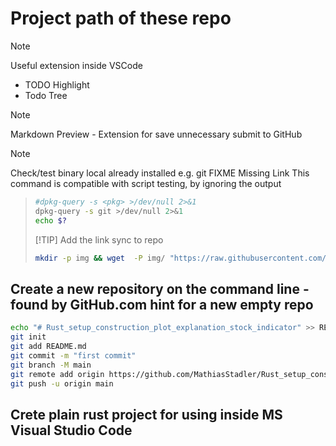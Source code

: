 # Project path of these repo

>[!NOTE]
>Useful extension inside VSCode
><!-- Keep the format -->
> - TODO Highlight
> - Todo Tree
<!-- Keep the format -->
>[!NOTE]
>Markdown Preview - Extension for save unnecessary submit to GitHub
<!-- Keep the format -->
>[!NOTE]
>Check/test binary local already installed e.g. git
FIXME Missing Link
This command is compatible with script testing, by ignoring the output
<!-- Keep the format -->
>```bash
>#dpkg-query -s <pkg> >/dev/null 2>&1
>dpkg-query -s git >/dev/null 2>&1
>echo $?
>```
><!-- Keep the format -->
>[!TIP]
> Add the link sync to repo
>
>```bash <!-- markdownlint-disable-line code-block-style -->
> mkdir -p img && wget  -P img/ "https://raw.githubusercontent.com/MathiasStadler/link_symbol_svg/360d1327d05280d53de5fa816c522f89a35891ca/img/link_symbol.svg"
>```
><!-- Keep the format -->
<!-- Keep the format -->
## Create a new repository on the command line - found by GitHub.com hint for a new  empty repo
<!-- -->
```bash <!-- markdownlint-disable-line code-block-style -->
echo "# Rust_setup_construction_plot_explanation_stock_indicator" >> README.md
git init
git add README.md
git commit -m "first commit"
git branch -M main
git remote add origin https://github.com/MathiasStadler/Rust_setup_construction_plot_explanation_stock_indicator.git
git push -u origin main
```
<!-- Keep the format -->
## Crete plain rust project for using inside MS Visual Studio Code
